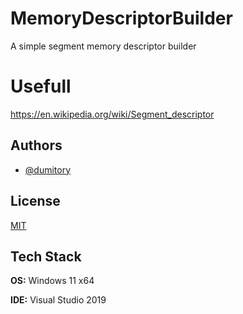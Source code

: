 # MemoryDescriptorBuilder
 A simple segment memory descriptor builder

# Usefull
https://en.wikipedia.org/wiki/Segment_descriptor

## Authors

- [@dumitory](https://github.com/dumitory-dev)

## License

[MIT](https://choosealicense.com/licenses/mit/)
  
## Tech Stack


**OS:** Windows 11 x64

**IDE:** Visual Studio 2019

